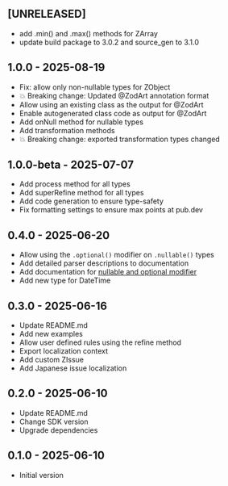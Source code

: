 ## [UNRELEASED]

- add .min() and .max() methods for ZArray
- update build package to 3.0.2 and source_gen to 3.1.0

## 1.0.0 - 2025-08-19

- Fix: allow only non-nullable types for ZObject
- 💥 Breaking change: Updated @ZodArt annotation format
- Allow using an existing class as the output for @ZodArt
- Enable autogenerated class code as output for @ZodArt
- Add onNull method for nullable types
- Add transformation methods
- 💥 Breaking change: exported transformation types changed

## 1.0.0-beta - 2025-07-07

- Add process method for all types
- Add superRefine method for all types
- Add code generation to ensure type-safety
- Fix formatting settings to ensure max points at pub.dev

## 0.4.0 - 2025-06-20

- Allow using the `.optional()` modifier on `.nullable()` types
- Add detailed parser descriptions to documentation
- Add documentation for [nullable and optional modifier](doc/modifiers/nullability.md)
- Add new type for DateTime

## 0.3.0 - 2025-06-16

- Update README.md
- Add new examples
- Allow user defined rules using the refine method
- Export localization context
- Add custom ZIssue
- Add Japanese issue localization

## 0.2.0 - 2025-06-10

- Update README.md
- Change SDK version
- Upgrade dependencies

## 0.1.0 - 2025-06-10

- Initial version
